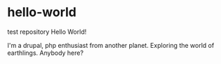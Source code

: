 # hello-world
test repository
Hello World!

I'm a drupal, php enthusiast from another planet. Exploring the world of earthlings. Anybody here?
